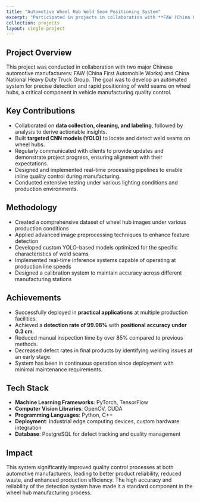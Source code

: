 ```yaml
---
title: "Automotive Wheel Hub Weld Seam Positioning System"
excerpt: "Participated in projects in collaboration with **FAW (China First Automobile Works)** and **China National Heavy Duty Truck Group**, implementing precise detection and rapid positioning of weld seams on wheel hubs, 2020<br/><img src='/images/feng.png'>"
collection: projects
layout: single-project
---
```


## Project Overview

This project was conducted in collaboration with two major Chinese automotive manufacturers: FAW (China First Automobile Works) and China National Heavy Duty Truck Group. The goal was to develop an automated system for precise detection and rapid positioning of weld seams on wheel hubs, a critical component in vehicle manufacturing quality control.

## Key Contributions  
- Collaborated on **data collection, cleaning, and labeling**, followed by analysis to derive actionable insights.
- Built **targeted CNN models (YOLO)** to locate and detect weld seams on wheel hubs.
- Regularly communicated with clients to provide updates and demonstrate project progress, ensuring alignment with their expectations.
- Designed and implemented real-time processing pipelines to enable inline quality control during manufacturing.
- Conducted extensive testing under various lighting conditions and production environments.

## Methodology
- Created a comprehensive dataset of wheel hub images under various production conditions
- Applied advanced image preprocessing techniques to enhance feature detection
- Developed custom YOLO-based models optimized for the specific characteristics of weld seams
- Implemented real-time inference systems capable of operating at production line speeds
- Designed a calibration system to maintain accuracy across different manufacturing stations

## Achievements  
- Successfully deployed in **practical applications** at multiple production facilities.
- Achieved a **detection rate of 99.98%** with **positional accuracy under 0.3 cm**.
- Reduced manual inspection time by over 85% compared to previous methods.
- Decreased defect rates in final products by identifying welding issues at an early stage.
- System has been in continuous operation since deployment with minimal maintenance requirements.

## Tech Stack
- **Machine Learning Frameworks**: PyTorch, TensorFlow
- **Computer Vision Libraries**: OpenCV, CUDA
- **Programming Languages**: Python, C++
- **Deployment**: Industrial edge computing devices, custom hardware integration
- **Database**: PostgreSQL for defect tracking and quality management

## Impact
This system significantly improved quality control processes at both automotive manufacturers, leading to better product reliability, reduced waste, and enhanced production efficiency. The high accuracy and reliability of the detection system have made it a standard component in the wheel hub manufacturing process.
